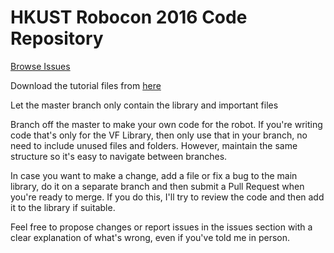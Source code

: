 # HKUST Robocon 2016 Code Repository

[Browse Issues](https://waffle.io/arvind-iyer/robocon-2016)

Download the tutorial files from [here](http://bit.ly/swadvanced)

Let the master branch only contain the library and important files

Branch off the master to make your own code for the robot. If you're writing code that's only for the VF Library, then only use that in your branch, no need to include unused files and folders. However, maintain the same structure so it's easy to navigate between branches.


In case you want to make a change, add a file or fix a bug to the main library, do it on a separate branch and then submit a Pull Request when you're ready to merge. If you do this, I'll try to review the code and then add it to the library if suitable.

Feel free to propose changes or report issues in the issues section with a clear explanation of what's wrong, even if you've told me in person. 

